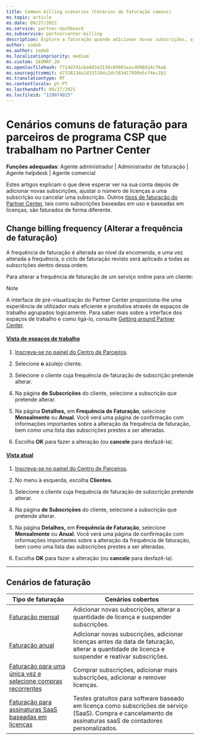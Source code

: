```yaml
---
title: Common billing scenarios (Cenários de faturação comuns)
ms.topic: article
ms.date: 09/27/2021
ms.service: partner-dashboard
ms.subservice: partnercenter-billing
description: Explore a faturação quando adicionar novas subscrições, ajuste a quantidade de licença ou cancele uma subscrição. Veja como as assinaturas baseadas em uso e baseadas em licenças diferem.
author: sodeb
ms.author: sodeb
ms.localizationpriority: medium
ms.custom: SEOMAY.20
ms.openlocfilehash: f714d741cba0d3a3139c09801eacdd98d14cf6a6
ms.sourcegitcommit: d731813da1d31519dc2dc583d17899e5cf4ec1b2
ms.translationtype: MT
ms.contentlocale: pt-PT
ms.lasthandoff: 09/27/2021
ms.locfileid: "129074025"
---
```

# <a name="common-billing-scenarios-for-csp-program-partners-working-in-partner-center"></a>Cenários comuns de faturação para parceiros de programa CSP que trabalham no Partner Center

**Funções adequadas**: Agente administrador | Administrador de faturação | Agente helpdesk | Agente comercial

Estes artigos explicam o que deve esperar ver na sua conta depois de adicionar novas subscrições, ajustar o número de licenças a uma subscrição ou cancelar uma subscrição. Outros [tipos de faturação do Partner Center](./billing-basics.md), tais como subscrições baseadas em uso e baseadas em licenças, são faturados de forma diferente.

## <a name="change-billing-frequency"></a>Change billing frequency (Alterar a frequência de faturação)

A frequência de faturação é alterada ao nível da encomenda, e uma vez alterada a frequência, o ciclo de faturação revisto será aplicado a todas as subscrições dentro dessa ordem.

Para alterar a frequência de faturação de um serviço online para um cliente:

> [!NOTE]
> A interface de pré-visualização do Partner Center proporciona-lhe uma experiência de utilizador mais eficiente e produtiva através de espaços de trabalho agrupados logicamente. Para saber mais sobre a interface dos espaços de trabalho e como ligá-lo, consulte [Getting around Partner Center](get-around-partner-center.md#turn-workspaces-on-and-off).

#### <a name="workspaces-view"></a>[Vista de espaços de trabalho](#tab/workspaces-view)

1. [Inscreva-se no painel do Centro de Parceiros](https://partner.microsoft.com/dashboard/home).

2. Selecione **o** azulejo cliente.

3. Selecione o cliente cuja frequência de faturação de subscrição pretende alterar.

4. Na página **de Subscrições** do cliente, selecione a subscrição que pretende alterar.

5. Na página **Detalhes,** em **Frequência de Faturação**, selecione **Mensalmente** ou **Anual**. Você verá uma página de confirmação com informações importantes sobre a alteração da frequência de faturação, bem como uma lista das subscrições prestes a ser alteradas.

6. Escolha **OK** para fazer a alteração (ou **cancele** para desfazê-la).

#### <a name="current-view"></a>[Vista atual](#tab/current-view)

1. [Inscreva-se no painel do Centro de Parceiros](https://partner.microsoft.com/dashboard/home).

2. No menu à esquerda, escolha **Clientes.**

3. Selecione o cliente cuja frequência de faturação de subscrição pretende alterar.

4. Na página **de Subscrições** do cliente, selecione a subscrição que pretende alterar.

5. Na página **Detalhes,** em **Frequência de Faturação**, selecione **Mensalmente** ou **Anual**. Você verá uma página de confirmação com informações importantes sobre a alteração da frequência de faturação, bem como uma lista das subscrições prestes a ser alteradas.

6. Escolha **OK** para fazer a alteração (ou **cancele** para desfazê-la).

* * *

## <a name="billing-scenarios"></a>Cenários de faturação

| Tipo de faturação | Cenários cobertos |
| --------------- | ----------------- |
| [Faturação mensal](common-billing-scenarios-monthly.md) | Adicionar novas subscrições, alterar a quantidade de licença e suspender subscrições. |
| [Faturação anual](common-billing-scenarios-annual.md) | Adicionar novas subscrições, adicionar licenças antes da data de faturação, alterar a quantidade de licença e suspender e reativar subscrições. |
| [Faturação para uma única vez e selecione compras recorrentes](common-billing-scenarios-onetime-recurring.md) | Comprar subscrições, adicionar mais subscrições, adicionar e remover licenças. |
| [Faturação para assinaturas SaaS baseadas em licenças](common-billing-scenarios-saas.md) | Testes gratuitos para software baseado em licença como subscrições de serviço (SaaS). Compra e cancelamento de assinaturas saaS de contadores personalizados. |